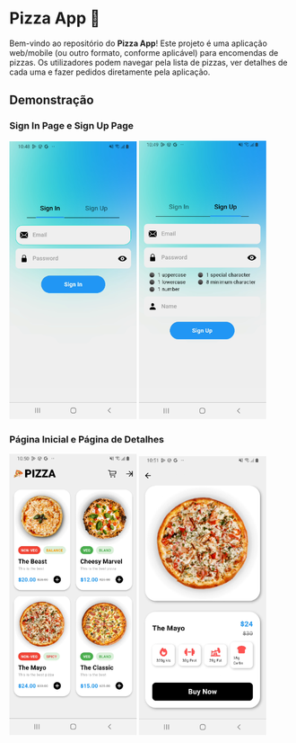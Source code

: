 # Pizza App 🍕

Bem-vindo ao repositório do **Pizza App**! Este projeto é uma aplicação web/mobile (ou outro formato, conforme aplicável) para encomendas de pizzas. Os utilizadores podem navegar pela lista de pizzas, ver detalhes de cada uma e fazer pedidos diretamente pela aplicação.

## Demonstração

### Sign In Page e Sign Up Page
<p float="left">
  <img src="calc_flutter/assets/sign_in.PNG" width="45%" />
  <img src="calc_flutter/assets/sign_up.PNG" width="45%" />
</p>

### Página Inicial e Página de Detalhes
<p float="left">
  <img src="calc_flutter/assets/initial_page.PNG" width="45%" />
  <img src="calc_flutter/assets/details_page.PNG" width="45%" />
</p>
